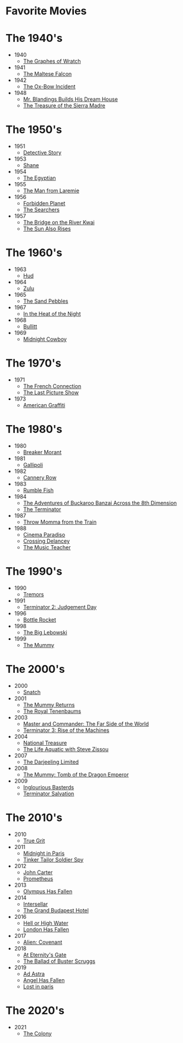 # Favorite Movies #

# The 1940's #
* 1940
    * [The Graphes of Wratch](https://www.imdb.com/title/tt0032551/?ref_=fn_al_tt_1)
* 1941
    * [The Maltese Falcon](https://www.imdb.com/title/tt0033870/?ref_=nv_sr_srsg_0)
* 1942
    * [The Ox-Bow Incident](https://www.imdb.com/title/tt0036244/?ref_=nv_sr_srsg_0)
* 1948
    * [Mr. Blandings Builds His Dream House](https://www.imdb.com/title/tt0040613/?ref_=fn_al_tt_1)
    * [The Treasure of the Sierra Madre](https://www.imdb.com/title/tt0040897/?ref_=nv_sr_srsg_0)

# The 1950's #
* 1951
    * [Detective Story](https://www.imdb.com/title/tt0043465/?ref_=fn_al_tt_1)
* 1953
    * [Shane](https://www.imdb.com/title/tt0046303/?ref_=nv_sr_srsg_6)
* 1954
    * [The Egyptian](https://www.imdb.com/title/tt0046949/?ref_=nv_sr_srsg_0)
* 1955
    * [The Man from Laremie](https://www.imdb.com/title/tt0048342/?ref_=nv_sr_srsg_0)
* 1956
    * [Forbidden Planet](https://www.imdb.com/title/tt0049223/?ref_=nv_sr_srsg_0)
    * [The Searchers](https://www.imdb.com/title/tt0049730/?ref_=nv_sr_srsg_0)
* 1957
    * [The Bridge on the River Kwai](https://www.imdb.com/title/tt0050212/?ref_=nv_sr_srsg_0)
    * [The Sun Also Rises](https://www.imdb.com/title/tt0051028/?ref_=fn_al_tt_1)

# The 1960's #
* 1963
    * [Hud](https://www.imdb.com/title/tt0057163/?ref_=fn_al_tt_1)
* 1964
    * [Zulu](https://www.imdb.com/title/tt0058777/?ref_=nv_sr_srsg_0)
* 1965
    * [The Sand Pebbles](https://www.imdb.com/title/tt0060934/?ref_=nv_sr_srsg_0)
* 1967
    * [In the Heat of the Night](https://www.imdb.com/title/tt0061811/?ref_=fn_al_tt_2)
* 1968
    * [Bullitt](https://www.imdb.com/title/tt0062765/?ref_=nv_sr_srsg_0)
* 1969
    * [Midnight Cowboy](https://www.imdb.com/title/tt0064665/?ref_=nv_sr_srsg_0)

# The 1970's #
* 1971
    * [The French Connection](https://www.imdb.com/title/tt0067116/?ref_=nv_sr_srsg_0)
    * [The Last Picture Show](https://www.imdb.com/title/tt0067328/?ref_=nv_sr_srsg_0)
* 1973
    * [American Graffiti](https://www.imdb.com/title/tt0069704/?ref_=nv_sr_srsg_0)

# The 1980's #
* 1980
    * [Breaker Morant](https://www.imdb.com/title/tt0080310/?ref_=tt_urv)
* 1981
    * [Gallipoli](https://www.imdb.com/title/tt0082432/?ref_=nv_sr_srsg_0)
* 1982
    * [Cannery Row](https://www.imdb.com/title/tt0083717/?ref_=nv_sr_srsg_0)
* 1983
    * [Rumble Fish](https://www.imdb.com/title/tt0086216/?ref_=nv_sr_srsg_0)
* 1984
    * [The Adventures of Buckaroo Banzai Across the 8th Dimension](https://www.imdb.com/title/tt0086856/?ref_=nv_sr_srsg_0)
    * [The Terminator](https://www.imdb.com/title/tt0088247/?ref_=nv_sr_srsg_0)
* 1987
    * [Throw Momma from the Train](https://www.imdb.com/title/tt0094142/?ref_=nv_sr_srsg_0)
* 1988
    * [Cinema Paradiso](https://www.imdb.com/title/tt0095765/)
    * [Crossing Delancey](https://www.imdb.com/title/tt0094921/?ref_=nv_sr_srsg_3)
    * [The Music Teacher](https://www.imdb.com/title/tt0095606/?ref_=fn_al_tt_2)

# The 1990's #
* 1990
    * [Tremors](https://www.imdb.com/title/tt2582782/?ref_=nv_sr_srsg_0)
* 1991
    * [Terminator 2: Judgement Day](https://www.imdb.com/title/tt0103064/?ref_=tt_sims_tt_i_1)
* 1996
    * [Bottle Rocket](https://www.imdb.com/title/tt2278388/?ref_=nv_sr_srsg_2)
* 1998
    * [The Big Lebowski](https://www.imdb.com/title/tt0118715/?ref_=nv_sr_srsg_0)
* 1999
    * [The Mummy](https://www.imdb.com/title/tt0120616/?ref_=fn_al_tt_1)

# The 2000's #
* 2000
    * [Snatch](https://www.imdb.com/title/tt0208092/?ref_=nv_sr_srsg_0)
* 2001
    * [The Mummy Returns](https://www.imdb.com/title/tt0209163/?ref_=nv_sr_srsg_0)
    * [The Royal Tenenbaums](https://www.imdb.com/title/tt0265666/?ref_=nv_sr_srsg_3)
* 2003
    * [Master and Commander: The Far Side of the World](https://www.imdb.com/title/tt0311113/)
    * [Terminator 3: Rise of the Machines](https://www.imdb.com/title/tt0181852/?ref_=nv_sr_srsg_0)
* 2004
    * [National Treasure](https://www.imdb.com/title/tt0368891/?ref_=fn_al_tt_1)
    * [The Life Aquatic with Steve Zissou](https://www.imdb.com/title/tt0362270/?ref_=fn_al_tt_1)
* 2007
    * [The Darjeeling Limited](https://www.imdb.com/title/tt0838221/)
* 2008
    * [The Mummy: Tomb of the Dragon Emperor](https://www.imdb.com/title/tt0859163/?ref_=nv_sr_srsg_0)
* 2009
    * [Inglourious Basterds](https://www.imdb.com/title/tt0361748/)
    * [Terminator Salvation](https://www.imdb.com/title/tt0438488/?ref_=tt_sims_tt_i_1)

# The 2010's #
* 2010
    * [True Grit](https://www.imdb.com/title/tt1403865/?ref_=nv_sr_srsg_0)
* 2011
    * [Midnight in Paris](https://www.imdb.com/title/tt1605783/?ref_=nv_sr_srsg_0)
    * [Tinker Tailor Soldier Spy](https://www.imdb.com/title/tt1340800/?ref_=nv_sr_srsg_0)
* 2012
    * [John Carter](https://www.imdb.com/title/tt0401729/?ref_=fn_al_tt_1)
    * [Prometheus](https://www.imdb.com/title/tt1446714/?ref_=nv_sr_srsg_0)
* 2013
    * [Olympus Has Fallen](https://www.imdb.com/title/tt2302755/?ref_=nv_sr_srsg_0)
* 2014
    * [Intersellar](https://www.imdb.com/title/tt0816692/)
    * [The Grand Budapest Hotel](https://www.imdb.com/title/tt2278388/?ref_=nv_sr_srsg_2)
* 2016
    * [Hell or High Water](https://www.imdb.com/title/tt2582782/?ref_=nv_sr_srsg_0)
    * [London Has Fallen](https://www.imdb.com/title/tt3300542/?ref_=tt_sims_tt_i_1)
* 2017
    * [Alien: Covenant](https://www.imdb.com/title/tt2316204/?ref_=tt_sims_tt_i_1)
* 2018
    * [At Eternity's Gate](https://www.imdb.com/title/tt6938828/?ref_=fn_al_tt_1)
    * [The Ballad of Buster Scruggs](https://www.imdb.com/title/tt6412452/?ref_=nv_sr_srsg_0)
* 2019
    * [Ad Astra](https://www.imdb.com/title/tt2935510/?ref_=nv_sr_srsg_6)
    * [Angel Has Fallen](https://www.imdb.com/title/tt6189022/?ref_=tt_sims_tt_i_2)
    * [Lost in paris](https://www.imdb.com/title/tt10956304/?ref_=nv_sr_srsg_3)

# The 2020's #
* 2021
    * [The Colony](https://www.imdb.com/title/tt6506264/?ref_=nv_sr_srsg_7)
